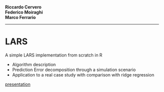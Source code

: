 **Riccardo Cervero**\
**Federico Moiraghi**\
**Marco Ferrario**

---------------------------------------------------------------------
# LARS
A simple LARS implementation from scratch in R

- Algorithm description
- Prediction Error decomposition through a simulation scenario
- Application to a real case study with comparison with ridge regression


[presentation](https://prezi.com/p/_2qaxpdgkdb1/?present=1)
